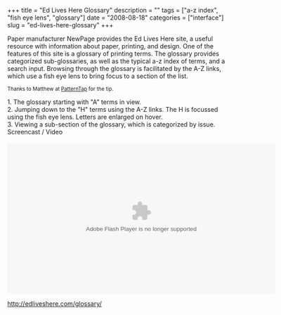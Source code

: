 +++
title = "Ed Lives Here Glossary"
description = ""
tags = ["a-z index", "fish eye lens", "glossary"]
date = "2008-08-18"
categories = ["interface"]
slug = "ed-lives-here-glossary"
+++


<p>Paper manufacturer NewPage provides the Ed Lives Here site, a useful resource with information about paper, printing, and design. One of the features of this site is a glossary of printing terms. The glossary provides categorized sub-glossaries, as well as the typical a-z index of terms, and a search input. Browsing through the glossary is facilitated by the A-Z links, which use a fish eye lens to bring focus to a section of the list.</p>
<p><small>Thanks to Matthew at <a href="http://patterntap.com/">PatternTap</a> for the tip.</small></p>
<div id="screens-full" class="clear"><div class="caption">1. The glossary starting with &quot;A&quot; terms in view.</div><div class="fullimg clear"><a href="//konigi.com/media/interface/edliveshere-glossary-1.png" class="group" rel="group" title="1. The glossary starting with &quot;A&quot; terms in view."><img src="//konigi.com/media/interface/edliveshere-glossary-1.png" alt="" class="img-responsive"></a></div></div><div id="screens-full" class="clear"><div class="caption">2. Jumping down to the &quot;H&quot; terms using the A-Z links. The H is focussed using the fish eye lens. Letters are enlarged on hover.</div><div class="fullimg clear"><a href="//konigi.com/media/interface/edliveshere-glossary-2.png" class="group" rel="group" title="2. Jumping down to the &quot;H&quot; terms using the A-Z links. The H is focussed using the fish eye..."><img src="//konigi.com/media/interface/edliveshere-glossary-2.png" alt="" class="img-responsive"></a></div></div><div id="screens-full" class="clear"><div class="caption">3. Viewing a sub-section of the glossary, which is categorized by issue.</div><div class="fullimg clear"><a href="//konigi.com/media/interface/edliveshere-glossary-3.png" class="group" rel="group" title="3. Viewing a sub-section of the glossary, which is categorized by issue."><img src="//konigi.com/media/interface/edliveshere-glossary-3.png" alt="" class="img-responsive"></a></div></div><div class="video"><div class="caption aptureNoAutolink">Screencast / Video</div><div class="video-object">﻿﻿﻿﻿<embed src="http://blip.tv/play/AcjCMwA" type="application/x-shockwave-flash" width="610" height="343" allowscriptaccess="always" allowfullscreen="true"></embed></div></div>        
<p><a href="http://edliveshere.com/glossary/">http://edliveshere.com/glossary/</a></p>

